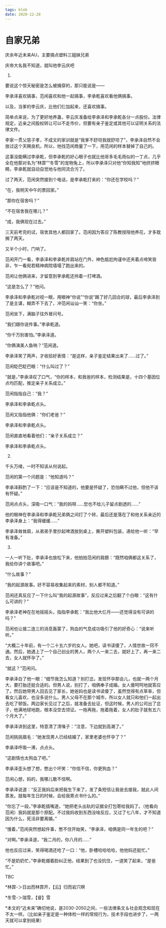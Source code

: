 ```yaml
---
tags: blob
date: 2020-12-28
---
```


# 自家兄弟

庆余年近未来AU，主要搞点塑料三姐妹兄弟

庆帝大名我不知道，就叫他李云庆吧



1.

要说这个惊天秘密是怎么被捅穿的，那只能说是——

李承泽喜欢搞事，范闲喜欢和他一起搞事，李承乾喜欢看他俩搞事。

以及，当爹的李云庆，比他们仨加起来，还喜欢搞事。

简单点来说，为了更好地养蛊，李云庆准备给李承泽和李承乾各分一点股份。法律规定，近亲之间股权转让可以不走市价，但要有亲子鉴定或其他可以证明关系的法律文件。

李家一贯父慈子孝，不成文的家训就是“我爹不舒坦我就舒坦了”，李承泽自然不会放过这个天赐良机，所以，他找范闲商量了一下，用范闲的样本替掉了自己的。

这事没能瞒过李承乾，但李承乾的好心眼子也就比他哥多毛毛雨似的一丁点，几乎全在他那对名为“林霏”“冬雪”的宠物兔上，所以李承泽只对他“你知我知”地挤挤眼睛，李承乾就自动自觉地与他同流合污了。

过了两天，范闲突然接到个电话，是李承乾打来的：“你还在学校吗？”

“在，我明天中午的票回家。”

“那你在宿舍吗？”

“不在宿舍我在哪儿？”

“成，我俩现在过去。”

三天前考完的试，宿舍其他人都回家了。范闲因为答应了陈教授陪他养花，才多耽搁了两天。

又半个小时，门响了。

范闲开门一看，李承泽和李承乾并肩站在门外，神色尴尬拘谨中还夹着点啼笑皆非，乍一看宛若精神病院墙塌了跑出来的。

范闲让他俩进来，才留意到李承乾还拎着一打啤酒。

“这是怎么了？”他问。

李承泽和李承乾对视一眼，用眼神“你说”“你说”踢了好几回合的球，最后李承泽到了是主谋，糊弄不下去了，冲范闲讪讪一笑：“你坐。”

范闲坐下，满脑子往外冒问号。

“我们跟你说件事。”李承乾道。

“你千万别害怕。”李承泽道。

“你俩演美人鱼呐？”范闲道。

李承泽笑了两声，才收拾好表情：“是这样，亲子鉴定结果出来了……过了。”

范闲眨巴眨巴眼：“什么叫过了？”

“就是，”李承泽叹了口气，“你的样本，和我爸的样本，检测结果是，十四个基因位点均匹配，推定亲子关系成立。”

范闲指指自己：“我？”

李承泽和李承乾点头。

范闲又指指他俩：“你们老爸？”

李承泽和李承乾点头。

范闲直直地看着他们：“亲子关系成立？”

李承泽和李承乾点头。



2.

千头万绪，一时不知该从何说起。

范闲的第一个问题是：“他知道吗？”

李承泽斟酌了一下：“应该是不知道的，他要是怀疑了，恐怕瞒不过他，但他不该有怀疑。”

范闲点点头，深吸一口气：“我的妈呀……您也不给儿子留点剧透的……”

他的眼神在李承泽和李承乾兄弟俩之间打了个转，最后还是落在了和他关系亲近的李承泽身上：“我得缓缓……”

李承泽耸耸肩，从弟弟手里抄起啤酒放到桌上，撕开塑料包装，递给他一听：“早有准备。”



3.

一人一听下肚，李承泽也放松下来，他拍拍范闲的肩膀：“既然咱俩都这关系了，我给你讲个故事吧。”

“什么故事？”

“我的起源故事。好不容易收集起来的素材，别人都不知道。”

范闲还真反应了一下什么叫“我的起源故事”，反应过来之后翻了个白眼：“这有什么可讲的？”

李承泽老神在在地摇摇头，指指李承乾：“我比他大仨月——还觉得没有可讲的吗？”

范闲也让接二连三的消息轰蒙了，狗血的气息成功吸引了他的好奇心：“说来听听。”

“大概二十年前，有一个二十五六岁的女人。她吧，读书读傻了，人情世故一窍不通。然后，她遇上了一个自己创业的男人，两个人一来二去，就好上了，再一来二去，女人就怀孕了。”

“就这？”范闲问。

李承泽白了他一眼：“细节我怎么知道？别打岔。发现怀孕那会儿，也就一两个月大，要打胎还挺合适的。但男人说，别打了，咱俩奉子成婚。女人傻呵呵地就答应了。然后她带男人回去见了家长，她爸妈也是读书读傻了，虽然觉得有点草率，但看女儿喜欢，也没多说什么。男人父母不在那个城市，所以女人就只和他们一起出去吃了顿饭。两边家长见过了之后，就准备去扯证，但这时候，男人的公司出了岔子，他满地球地跑，根本没空去领证。一拖再拖，拖着拖着，女人的肚子就有五六个月大了。”

李承泽讲到这里，特意清了清嗓子：“注意，下边就到高潮了。”

范闲挑挑眉毛：“她发现男人已经结婚了，家里老婆也怀孕了？”

李承泽呼吸一滞，点点头。

“这剧情也太狗血了吧。”

李承泽歪头想了想，憋出个坏笑：“你信不信，你更狗血？”

范闲心想，妈的，我哪儿敢不信啊。

李承泽说道：“反正我妈后来把我生下来了，发了条短信让我爸去接我，就此人间蒸发。就每年生日的时候，会给我寄点书什么的。”

“你忘了一段，”李承乾插嘴道，“她把老头出轨的证据全打包寄给我妈了。（他看向范闲）我妈就是那个原配。不过我妈收到东西没啥反应，又过了七八年，才不知道因为什么，死活非要离婚。”

“慢着，”范闲突然想起件事，憋不住开始笑，“李承泽，咱俩是同一年生的吧？”

“对啊。”李承泽道，“我二月的，你八月的……”

他也反应过来，笑得喝酒还呛了一口：“他，卧槽哈哈哈哈，他他妈还挺忙。”

“不是奶奶忙，”李承乾绷着脸纠正他，结果到了也没抗住，一道笑了起来，“是爸忙。”



TBC





*林霏-＞日出而林霏开，【云】归而岩穴暝

*冬雪-＞瑞雪，【睿】雪

*本文的“近未来”确切地说，是2030-2050之间，一些法律条文＆社会观念和现在不太一样。（比如亲子鉴定是一种体检一样的常规行为，技术手段也进步了，一两天就可以拿到结果）
